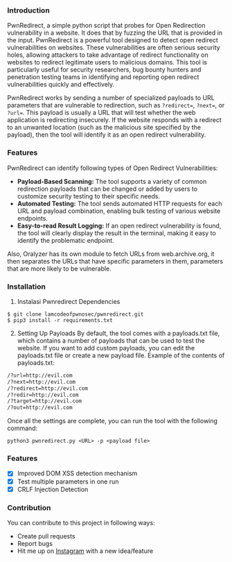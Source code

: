 ### Introduction
PwnRedirect, a simple python script that probes for Open Redirection vulnerability in a website. It does that by fuzzing the URL that is provided in the input. PwnRedirect is a powerful tool designed to detect open redirect vulnerabilities on websites. These vulnerabilities are often serious security holes, allowing attackers to take advantage of redirect functionality on websites to redirect legitimate users to malicious domains. This tool is particularly useful for security researchers, bug bounty hunters and penetration testing teams in identifying and reporting open redirect vulnerabilities quickly and effectively.

PwnRedirect works by sending a number of specialized payloads to URL parameters that are vulnerable to redirection, such as `?redirect=`, `?next=`, or `?url=`. This payload is usually a URL that will test whether the web application is redirecting insecurely. If the website responds with a redirect to an unwanted location (such as the malicious site specified by the payload), then the tool will identify it as an open redirect vulnerability.

### Features
PwnRedirect can identify following types of Open Redirect Vulnerabilities:
 - **Payload-Based Scanning:** The tool supports a variety of common redirection payloads that can be changed or added by users to customize security testing to their specific needs.
 - **Automated Testing:** The tool sends automated HTTP requests for each URL and payload combination, enabling bulk testing of various website endpoints.
 - **Easy-to-read Result Logging:** If an open redirect vulnerability is found, the tool will clearly display the result in the terminal, making it easy to identify the problematic endpoint.


Also, Oralyzer has its own module to fetch URLs from web.archive.org, it then separates the URLs that have specific parameters in them, parameters that are more likely to be vulnerable.

### Installation
1. Instalasi Pwnredirect Dependencies
```
$ git clone lamcodeofpwnosec/pwnredirect.git
$ pip3 install -r requirements.txt
```
2. Setting Up Payloads
By default, the tool comes with a payloads.txt file, which contains a number of payloads that can be used to test the website. If you want to add custom payloads, you can edit the payloads.txt file or create a new payload file.
Example of the contents of payloads.txt:
```sh
/?url=http://evil.com
/?next=http://evil.com
/?redirect=http://evil.com
/?redir=http://evil.com
/?target=http://evil.com
/?out=http://evil.com
```
Once all the settings are complete, you can run the tool with the following command:
```
python3 pwnredirect.py <URL> -p <payload file>
```
### Features

- [x] Improved DOM XSS detection mechanism
- [x] Test multiple parameters in one run
- [x] CRLF Injection Detection

### Contribution

You can contribute to this project in following ways:

- Create pull requests
- Report bugs
- Hit me up on <a href='http://instagram.com/lamcodeofpwnosec'>Instagram</a> with a new idea/feature
